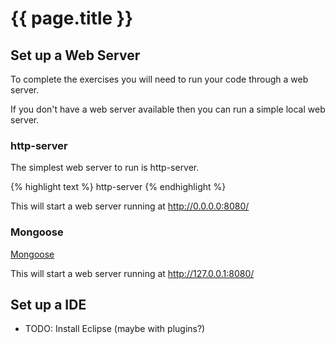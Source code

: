 # {{ page.title }}

## Set up a Web Server

To complete the exercises you will need to run your code through a web server.

If you don't have a web server available then you can run a simple local
web server.

### http-server

The simplest web server to run is http-server.

{% highlight text %}
http-server
{% endhighlight %}

This will start a web server running at http://0.0.0.0:8080/


### Mongoose

[Mongoose](http://cesanta.com/mongoose.shtml)

This will start a web server running at http://127.0.0.1:8080/

## Set up a IDE

* TODO: Install Eclipse (maybe with plugins?)

